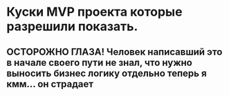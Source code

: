 # Куски MVP проекта которые разрешили показать.
## ОСТОРОЖНО ГЛАЗА!  Человек написавший это в начале своего пути не знал, что нужно выносить бизнес логику отдельно теперь я кмм... он страдает
